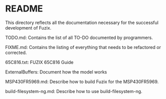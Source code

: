 # README

This directory reflects all the documentation necessary for the successful development of Fuzix.


TODO.md: Contains the list of all TO-DO documented by programmers.

FIXME.md: Contains the listing of everything that needs to be refactored or corrected.

65C816.txt: FUZIX 65C816 Guide

ExternalBuffers: Document how the model works

MSP430FR5969.md: Describe how to build Fuzix for the MSP430FR5969.

build-filesystem-ng.md: Describe how to use build-filesystem-ng.
